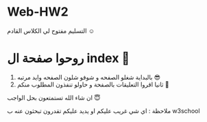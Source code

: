 # Web-HW2
التسليم مفتوح لي الكلاس القادم ☺

# روحوا صفحة ال index 👀
1) بالبداية شغلو الصفحه و شوفو شلون الصفحه وايد مرتبه 😎
2) ثانيا اقروا التعليقات بالصفحة و حاولو تنفذون المطلوب منكم 🥰


ان شاء الله تستمتعون بحل الواجب 😇


ملاحظة : اي شي غريب عليكم او يديد عليكم تقدرون تبحثون عنه ب 
w3school